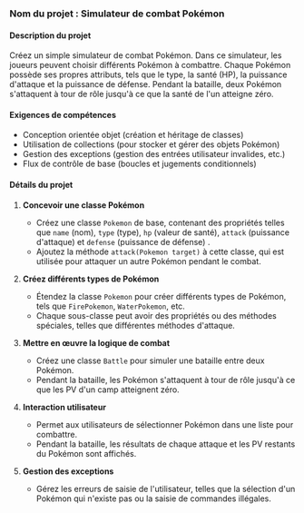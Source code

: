 ### Nom du projet : Simulateur de combat Pokémon

#### Description du projet
Créez un simple simulateur de combat Pokémon. Dans ce simulateur, les joueurs peuvent choisir différents Pokémon à combattre. Chaque Pokémon possède ses propres attributs, tels que le type, la santé (HP), la puissance d'attaque et la puissance de défense. Pendant la bataille, deux Pokémon s'attaquent à tour de rôle jusqu'à ce que la santé de l'un atteigne zéro.

#### Exigences de compétences
- Conception orientée objet (création et héritage de classes)
- Utilisation de collections (pour stocker et gérer des objets Pokémon)
- Gestion des exceptions (gestion des entrées utilisateur invalides, etc.)
- Flux de contrôle de base (boucles et jugements conditionnels)

#### Détails du projet

1. **Concevoir une classe Pokémon**
    - Créez une classe `Pokemon` de base, contenant des propriétés telles que `name` (nom), `type` (type), `hp` (valeur de santé), `attack` (puissance d'attaque) et `defense` (puissance de défense) .
    - Ajoutez la méthode `attack(Pokemon target)` à cette classe, qui est utilisée pour attaquer un autre Pokémon pendant le combat.

2. **Créez différents types de Pokémon**
    - Étendez la classe `Pokemon` pour créer différents types de Pokémon, tels que `FirePokemon`, `WaterPokemon`, etc.
    - Chaque sous-classe peut avoir des propriétés ou des méthodes spéciales, telles que différentes méthodes d'attaque.

3. **Mettre en œuvre la logique de combat**
    - Créez une classe `Battle` pour simuler une bataille entre deux Pokémon.
    - Pendant la bataille, les Pokémon s'attaquent à tour de rôle jusqu'à ce que les PV d'un camp atteignent zéro.

4. **Interaction utilisateur**
    - Permet aux utilisateurs de sélectionner Pokémon dans une liste pour combattre.
    - Pendant la bataille, les résultats de chaque attaque et les PV restants du Pokémon sont affichés.

5. **Gestion des exceptions**
    - Gérez les erreurs de saisie de l'utilisateur, telles que la sélection d'un Pokémon qui n'existe pas ou la saisie de commandes illégales.